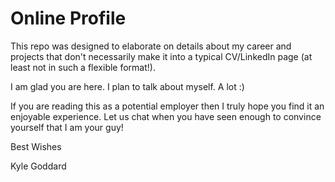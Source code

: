 # Online Profile

This repo was designed to elaborate on details about my career and projects that don't necessarily make it into a typical CV/LinkedIn page (at least not in such a flexible format!).

I am glad you are here. I plan to talk about myself. A lot :)

If you are reading this as a potential employer then I truly hope you find it an enjoyable experience. Let us chat when you have seen enough to convince yourself that I am your guy!

Best Wishes

Kyle Goddard
